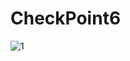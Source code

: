 # CheckPoint6
![1](https://user-images.githubusercontent.com/106868510/172047435-bb0fcb4b-69ab-4a17-9ab3-f2723581bd52.png)
